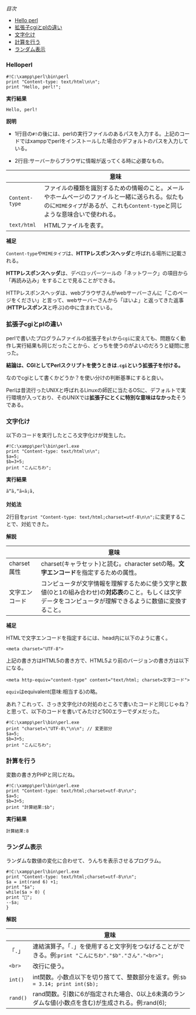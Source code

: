*目次*
* [Hello perl](#Helloperl)
* [拡張子cgiとplの違い](#拡張子cgiとplの違い)
* [文字化け](#文字化け)
* [計算を行う](#計算を行う)
* [ランダム表示](#ランダム表示)

### Helloperl

```
#!C:\xampp\perl\bin\perl
print "Content-type: text/html\n\n";
print "Hello, perl!";
```

**実行結果**

`Hello, perl!`

**説明**

* 1行目の`#!`の後には、perlの実行ファイルのあるパスを入力する。上記のコードではxamppでperlをインストールした場合のデフォルトのパスを入力している。

* 2行目:サーバーからブラウザに情報が返ってくる時に必要なもの。

||意味|
|-|-|
|`Content-type`|ファイルの種類を識別するための情報のこと。メールやホームページのファイルと一緒に送られる。似たものに`MIMEタイプ`があるが、これも`Content-type`と同じような意味合いで使われる。|
|`text/html`|HTMLファイルを表す。|

**補足**

`Content-type`や`MIMEタイプ`は、**HTTPレスポンスヘッダ**と呼ばれる場所に記載される。

**HTTPレスポンスヘッダ**は、デベロッパーツールの「ネットワーク」の項目から「再読み込み」をすることで見ることができる。

HTTPレスポンスヘッダは、webブラウザさんがwebサーバーさんに「このページをください」と言って、webサーバーさんから「ほいよ」と返ってきた返事(**HTTPレスポンス**と呼ぶ)の中に含まれている。

### 拡張子cgiとplの違い

perlで書いたプログラムファイルの拡張子を`pl`から`cgi`に変えても、問題なく動作し実行結果も同じだったことから、どっちを使うのがよいのだろうと疑問に思った。

**結論は、CGIとしてPerlスクリプトを使うときは`.cgi`という拡張子を付ける。**

なのでcgiとして書くかどうか？を使い分けの判断基準にすると良い。

Perlは昔流行ったUNIXと呼ばれるLinuxの師匠に当たるOSに、デフォルトで実行環境が入っており、そのUNIXでは**拡張子にとくに特別な意味はなかった**そうである。

### 文字化け

以下のコードを実行したところ文字化けが発生した。

```
#!C:\xampp\perl\bin\perl.exe
print "Content-type: text/html\n\n";
$a=5;
$b=3+5;
print "こんにちわ";
```

**実行結果**

```
ã“ã‚“ã«ã¡ã‚
```

**対処法**

2行目を`print "Content-type: text/html;charset=utf-8\n\n";`に変更することで、対処できた。

**解説**

||意味|
|-|-|
|charset属性|charset(キャラセット)と読む。character setの略。**文字エンコード**を指定するための属性。|
|文字エンコード|コンピュータが文字情報を理解するために使う文字と数値(0と1の組み合わせ)の**対応表**のこと。もしくは文字データをコンピュータが理解できるように数値に変換すること。|

**補足**

HTMLで文字エンコードを指定するには、head内に以下のように書く。

```
<meta charset="UTF-8">
```

上記の書き方はHTML5の書き方で、HTML5より前のバージョンの書き方は以下になる。

```
<meta http-equiv="content-type" content="text/html; charset=文字コード">
```
`equiv`はequivalent(意味:相当する)の略。

あれ？これって、さっき文字化けの対処のところで書いたコードと同じじゃね？と思って、以下のコードを書いてみたけど500エラーでダメだった。

```
#!C:\xampp\perl\bin\perl.exe
print "charset=\"UTF-8\"\n\n"; // 変更部分
$a=5;
$b=3+5;
print "こんにちわ";
```

### 計算を行う

変数の書き方PHPと同じだね。

```
#!C:\xampp\perl\bin\perl.exe
print "Content-type: text/html;charset=utf-8\n\n";
$a=5;
$b=3+5;
print "計算結果:$b";
```

**実行結果**

```
計算結果:8
```

### ランダム表示

ランダムな数値の変化に合わせて、うんちを表示させるプログラム。

```
#!C:\xampp\perl\bin\perl.exe
print "Content-type: text/html;charset=utf-8\n\n";
$a = int(rand 6) +1;
print "$a";
while($a > 0) {
print "💩";
--$a; 
}
```

**解説**

||意味|
|-|-|
|「`.`」|連結演算子。「`.`」を使用すると文字列をつなげることができる。例:`print "こんにちわ"."$b"."さん"."<br>";`|
|`<br>`|改行に使う。|
|`int()`|int関数。小数点以下を切り捨てて、整数部分を返す。例:`$b = 3.14; print int($b);`|
|`rand()`|rand関数。引数に6が指定された場合、0以上6未満のランダムな値(小数点を含む)が生成される。例:rand(6);|



